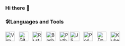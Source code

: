 ### Hi there 👋

### 🛠Languages and Tools


  <img align="left" title="Vim" alt="Vim" width="30px" style="padding-right:10px" src="https://cdn.jsdelivr.net/gh/devicons/devicon/icons/vim/vim-original.svg" />          
  <img align="left" title="Git" alt="Git" width="30px" style="padding-right:10px"  src="https://cdn.jsdelivr.net/gh/devicons/devicon/icons/git/git-original.svg" />       
  <img align="left" title="Rust" alt="Rust" width="30px" style="padding-right:10px"  src="https://cdn.jsdelivr.net/gh/devicons/devicon/icons/rust/rust-plain.svg" />       
  <img align="left" title="Bash" alt="Bash" width="30px" style="padding-right:10px"  src="https://cdn.jsdelivr.net/gh/devicons/devicon/icons/bash/bash-original.svg" />       
  <img align="left" title="Python" alt="Python" width="30px" style="padding-right:l0px;" src="https://cdn.jsdelivr.net/gh/devicons/devicon/icons/python/python-plain.svg"/>
  <img align="left" title="JavaScript" alt="JS" width="30px" style="padding-right:10px"  src="https://cdn.jsdelivr.net/gh/devicons/devicon/icons/javascript/javascript-plain.svg" />
  <img align="left" title="Podman" alt="Podman" width="30px" style="padding-right:10px"  src="https://cdn.jsdelivr.net/gh/devicons/devicon/icons/cplusplus/cplusplus-original.svg" />
  <img align="left" title="Docker" alt="Docker" width="30px" style="padding-right:10px"  src="https://cdn.jsdelivr.net/gh/devicons/devicon/icons/docker/docker-original.svg" />
  <img align="left" title="Kuberneted" alt="Kuberneted" width="30px" style="padding-right:10px"  src="https://cdn.jsdelivr.net/gh/devicons/devicon/icons/kubernetes/kubernetes-plain.svg" />
<br />
